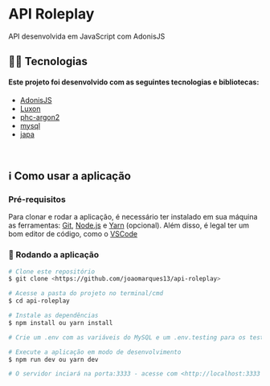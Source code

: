 # API Roleplay

<p align="left">API desenvolvida em JavaScript com AdonisJS</p>

## 👨‍💻 Tecnologias

#### Este projeto foi desenvolvido com as seguintes tecnologias e bibliotecas:

<!--ts-->

- [AdonisJS](https://adonisjs.com/)
- [Luxon](https://moment.github.io/luxon/#/)
- [phc-argon2](https://github.com/P-H-C/phc-winner-argon2)
- [mysql](https://github.com/mysqljs/mysql)
- [japa](https://github.com/thetutlage/japa)
<!--te-->

<br>

## ℹ️ Como usar a aplicação

### Pré-requisitos

Para clonar e rodar a aplicação, é necessário ter instalado em sua máquina as ferramentas:
[Git](https://git-scm.com), [Node.js](https://nodejs.org/en/) e [Yarn](https://yarnpkg.com/) (opcional).
Além disso, é legal ter um bom editor de código, como o [VSCode](https://code.visualstudio.com/)

### 🎲 Rodando a aplicação

```bash
# Clone este repositório
$ git clone <https://github.com/joaomarques13/api-roleplay>

# Acesse a pasta do projeto no terminal/cmd
$ cd api-roleplay

# Instale as dependências
$ npm install ou yarn install

# Crie um .env com as variáveis do MySQL e um .env.testing para os testes com o sqlite3

# Execute a aplicação em modo de desenvolvimento
$ npm run dev ou yarn dev

# O servidor inciará na porta:3333 - acesse com <http://localhost:3333 ou http://127.0.0.1:3333>
```
